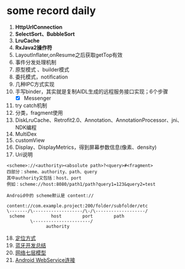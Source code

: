 # some record daily
1. **HttpUrlConnection**  
2. **SelectSort、BubbleSort**
3. **LruCache**  
4. **RxJava2操作符**  
5. LayoutInflater,onResume之后获取getTop有效  
6. 事件分发处理机制  
7. 原型模式 、builder模式  
8. 委托模式，notification  
9. 几种IPC方式实现  
10. 手写binder，其实就是复制AIDL生成的远程服务接口实现；6个步骤
    - [x] Messenger
11. try catch机制
12. 分类，fragment使用
13. DiskLruCache、Retrofit2.0、Annotation、AnnotationProcessor、jni、NDK编程
14. MultiDex
15. customView
16. Display、DisplayMetrics，得到屏幕参数信息(像素、density)
17. Uri说明<br/>
```
<scheme>://<authority><absolute path>?<query>#<fragment>
四部分：sheme、authority、path、query
其中authority又包括：host、port
例如：scheme://host:8080/path1/path?query1=123&query2=test

Android中的 scheme默认是 content://

content://com.example.project:200/folder/subfolder/etc
\-------/\-------------------/\-/\-------------------/
 scheme          host        port        path
         \----------------------/
               authority   
``` 
18. [定位方式](https://github.com/MonkHank/RecordOwn/blob/master/readme18.md)
19. [蓝牙开发总结](https://github.com/MonkHank/RecordOwn/blob/master/readme19.md)
20. [网络七层模型](https://github.com/MonkHank/RecordOwn/blob/master/readme20.md)
21. [Android WebService连接](https://github.com/MonkHank/RecordOwn/blob/master/readme21.md)